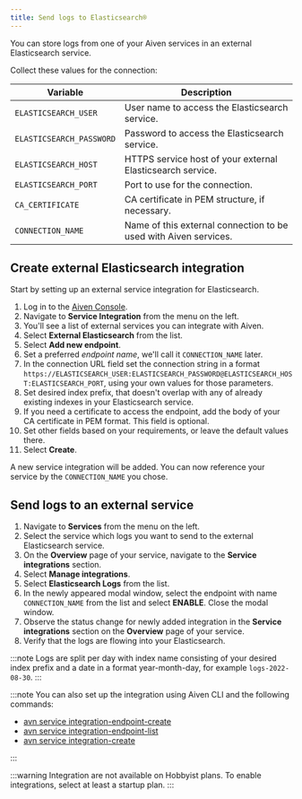 ```yaml
---
title: Send logs to Elasticsearch®
---
```


You can store logs from one of your Aiven services in an external Elasticsearch service.

Collect these values for the connection:

|         Variable         |                           Description                            |
|--------------------------|------------------------------------------------------------------|
| `ELASTICSEARCH_USER`     | User name to access the Elasticsearch service.                   |
| `ELASTICSEARCH_PASSWORD` | Password to access the Elasticsearch service.                    |
| `ELASTICSEARCH_HOST`     | HTTPS service host of your external Elasticsearch service.       |
| `ELASTICSEARCH_PORT`     | Port to use for the connection.                                  |
| `CA_CERTIFICATE`         | CA certificate in PEM structure, if necessary.                   |
| `CONNECTION_NAME`        | Name of this external connection to be used with Aiven services. |

## Create external Elasticsearch integration

Start by setting up an external service integration for Elasticsearch.

1.  Log in to the [Aiven Console](https://console.aiven.io/).
2.  Navigate to **Service Integration** from the menu on the left.
3.  You\'ll see a list of external services you can integrate with
    Aiven.
4.  Select **External Elasticsearch** from the list.
5.  Select **Add new endpoint**.
6.  Set a preferred *endpoint name*, we'll call it `CONNECTION_NAME`
    later.
7.  In the connection URL field set the connection string in a format
    `https://ELASTICSEARCH_USER:ELASTICSEARCH_PASSWORD@ELASTICSEARCH_HOST:ELASTICSEARCH_PORT`,
    using your own values for those parameters.
8.  Set desired index prefix, that doesn\'t overlap with any of already
    existing indexes in your Elasticsearch service.
9.  If you need a certificate to access the endpoint, add the body of
    your CA certificate in PEM format. This field is optional.
10. Set other fields based on your requirements, or leave the default
    values there.
11. Select **Create**.

A new service integration will be added. You can now reference your
service by the `CONNECTION_NAME` you chose.

## Send logs to an external service

1.  Navigate to **Services** from the menu on the left.
2.  Select the service which logs you want to send to the external
    Elasticsearch service.
3.  On the **Overview** page of your service, navigate to the **Service
    integrations** section.
4.  Select **Manage integrations**.
5.  Select **Elasticsearch Logs** from the list.
6.  In the newly appeared modal window, select the endpoint with name
    `CONNECTION_NAME` from the list and select **ENABLE**. Close the
    modal window.
7.  Observe the status change for newly added integration in the
    **Service integrations** section on the **Overview** page of your
    service.
8.  Verify that the logs are flowing into your Elasticsearch.

:::note
Logs are split per day with index name consisting of your desired index
prefix and a date in a format year-month-day, for example
`logs-2022-08-30`.
:::

:::note
You can also set up the integration using Aiven CLI and the following
commands:

-   [avn service integration-endpoint-create](/docs/tools/cli/service/integration#avn_service_integration_endpoint_create)
-   [avn service integration-endpoint-list](/docs/tools/cli/service/integration#avn_service_integration_endpoint_list)
-   [avn service integration-create](/docs/tools/cli/service/integration#avn_service_integration_create)

:::

:::warning
Integration are not available on Hobbyist plans. To enable
integrations, select at least a startup plan.
:::
